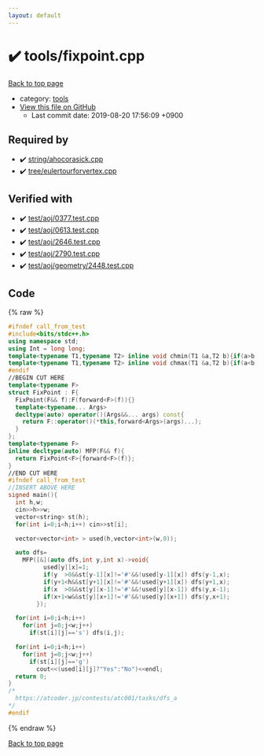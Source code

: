 ```yaml
---
layout: default
---
```


<!-- mathjax config similar to math.stackexchange -->
<script type="text/javascript" async
  src="https://cdnjs.cloudflare.com/ajax/libs/mathjax/2.7.5/MathJax.js?config=TeX-MML-AM_CHTML">
</script>
<script type="text/x-mathjax-config">
  MathJax.Hub.Config({
    TeX: { equationNumbers: { autoNumber: "AMS" }},
    tex2jax: {
      inlineMath: [ ['$','$'] ],
      processEscapes: true
    },
    "HTML-CSS": { matchFontHeight: false },
    displayAlign: "left",
    displayIndent: "2em"
  });
</script>

<script type="text/javascript" src="https://cdnjs.cloudflare.com/ajax/libs/jquery/3.4.1/jquery.min.js"></script>
<script src="https://cdn.jsdelivr.net/npm/jquery-balloon-js@1.1.2/jquery.balloon.min.js" integrity="sha256-ZEYs9VrgAeNuPvs15E39OsyOJaIkXEEt10fzxJ20+2I=" crossorigin="anonymous"></script>
<script type="text/javascript" src="../../assets/js/copy-button.js"></script>
<link rel="stylesheet" href="../../assets/css/copy-button.css" />


# :heavy_check_mark: tools/fixpoint.cpp

<a href="../../index.html">Back to top page</a>

* category: <a href="../../index.html#4a931512ce65bdc9ca6808adf92d8783">tools</a>
* <a href="{{ site.github.repository_url }}/blob/master/tools/fixpoint.cpp">View this file on GitHub</a>
    - Last commit date: 2019-08-20 17:56:09 +0900




## Required by

* :heavy_check_mark: <a href="../string/ahocorasick.cpp.html">string/ahocorasick.cpp</a>
* :heavy_check_mark: <a href="../tree/eulertourforvertex.cpp.html">tree/eulertourforvertex.cpp</a>


## Verified with

* :heavy_check_mark: <a href="../../verify/test/aoj/0377.test.cpp.html">test/aoj/0377.test.cpp</a>
* :heavy_check_mark: <a href="../../verify/test/aoj/0613.test.cpp.html">test/aoj/0613.test.cpp</a>
* :heavy_check_mark: <a href="../../verify/test/aoj/2646.test.cpp.html">test/aoj/2646.test.cpp</a>
* :heavy_check_mark: <a href="../../verify/test/aoj/2790.test.cpp.html">test/aoj/2790.test.cpp</a>
* :heavy_check_mark: <a href="../../verify/test/aoj/geometry/2448.test.cpp.html">test/aoj/geometry/2448.test.cpp</a>


## Code

<a id="unbundled"></a>
{% raw %}
```cpp
#ifndef call_from_test
#include<bits/stdc++.h>
using namespace std;
using Int = long long;
template<typename T1,typename T2> inline void chmin(T1 &a,T2 b){if(a>b) a=b;}
template<typename T1,typename T2> inline void chmax(T1 &a,T2 b){if(a<b) a=b;}
#endif
//BEGIN CUT HERE
template<typename F>
struct FixPoint : F{
  FixPoint(F&& f):F(forward<F>(f)){}
  template<typename... Args>
  decltype(auto) operator()(Args&&... args) const{
    return F::operator()(*this,forward<Args>(args)...);
  }
};
template<typename F>
inline decltype(auto) MFP(F&& f){
  return FixPoint<F>{forward<F>(f)};
}
//END CUT HERE
#ifndef call_from_test
//INSERT ABOVE HERE
signed main(){
  int h,w;
  cin>>h>>w;
  vector<string> st(h);
  for(int i=0;i<h;i++) cin>>st[i];

  vector<vector<int> > used(h,vector<int>(w,0));

  auto dfs=
    MFP([&](auto dfs,int y,int x)->void{
          used[y][x]=1;
          if(y  >0&&st[y-1][x]!='#'&&!used[y-1][x]) dfs(y-1,x);
          if(y+1<h&&st[y+1][x]!='#'&&!used[y+1][x]) dfs(y+1,x);
          if(x  >0&&st[y][x-1]!='#'&&!used[y][x-1]) dfs(y,x-1);
          if(x+1<w&&st[y][x+1]!='#'&&!used[y][x+1]) dfs(y,x+1);
        });

  for(int i=0;i<h;i++)
    for(int j=0;j<w;j++)
      if(st[i][j]=='s') dfs(i,j);

  for(int i=0;i<h;i++)
    for(int j=0;j<w;j++)
      if(st[i][j]=='g')
        cout<<(used[i][j]?"Yes":"No")<<endl;
  return 0;
}
/*
  https://atcoder.jp/contests/atc001/tasks/dfs_a
*/
#endif

```
{% endraw %}

<a href="../../index.html">Back to top page</a>

